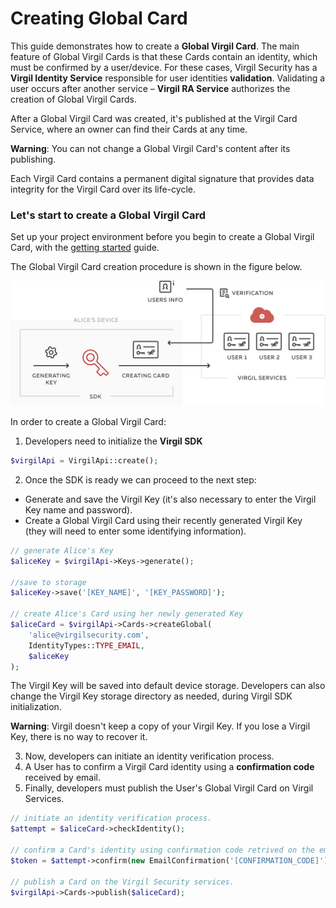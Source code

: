 # Creating Global Card

This guide demonstrates how to create a **Global Virgil Card**. The main feature of Global Virgil Cards is that these Cards contain an identity, which must be confirmed by a user/device. For these cases, Virgil Security has a **Virgil Identity Service** responsible for user identities **validation**. Validating a user occurs after another service – **Virgil RA Service**  authorizes the creation of Global Virgil Cards.

After a Global Virgil Card was created, it's published at the Virgil Card Service, where an owner can find their Cards at any time.

**Warning**: You can not change a Global Virgil Card's content after its publishing.

Each Virgil Card contains a permanent digital signature that provides data integrity for the Virgil Card over its life-cycle.

### Let's start to create a Global Virgil Card

Set up your project environment before you begin to create a Global Virgil Card, with the [getting started](/docs/guides/configuration/client-configuration.md) guide.

The Global Virgil Card creation procedure is shown in the figure below.

![Card Intro](/docs/img/Card_intro.png "Create Global Virgil Card")

In order to create a Global Virgil Card:

1. Developers need to initialize the **Virgil SDK**

```php
$virgilApi = VirgilApi::create();
```

2. Once the SDK is ready we can proceed to the next step:


- Generate and save the Virgil Key (it's also necessary to enter the Virgil Key name and password).
- Create a Global Virgil Card using their recently generated Virgil Key (they will need to enter some identifying information).


```php
// generate Alice's Key
$aliceKey = $virgilApi->Keys->generate();

//save to storage
$aliceKey->save('[KEY_NAME]', '[KEY_PASSWORD]');

// create Alice's Card using her newly generated Key
$aliceCard = $virgilApi->Cards->createGlobal(
    'alice@virgilsecurity.com',
    IdentityTypes::TYPE_EMAIL,
    $aliceKey
);
```

The Virgil Key will be saved into default device storage. Developers can also change the Virgil Key storage directory as needed, during Virgil SDK initialization.

**Warning**: Virgil doesn't keep a copy of your Virgil Key. If you lose a Virgil Key, there is no way to recover it.

3. Now, developers can initiate an identity verification process.
4. A User has to confirm a Virgil Card identity using a **confirmation code** received by email.
5. Finally, developers must publish the User's Global Virgil Card on Virgil Services.

```php
// initiate an identity verification process.
$attempt = $aliceCard->checkIdentity();

// confirm a Card's identity using confirmation code retrived on the email.
$token = $attempt->confirm(new EmailConfirmation('[CONFIRMATION_CODE]'));

// publish a Card on the Virgil Security services.
$virgilApi->Cards->publish($aliceCard);
```
